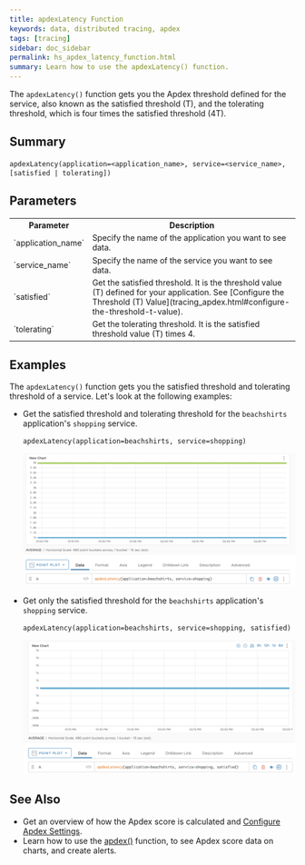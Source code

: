 ```yaml
---
title: apdexLatency Function
keywords: data, distributed tracing, apdex
tags: [tracing]
sidebar: doc_sidebar
permalink: hs_apdex_latency_function.html
summary: Learn how to use the apdexLatency() function.
---
```


The `apdexLatency()` function gets you the Apdex threshold defined for the service, also known as the satisfied threshold (T), and the tolerating threshold, which is four times the satisfied threshold (4T).

## Summary

```
apdexLatency(application=<application_name>, service=<service_name>, [satisfied | tolerating])
```
## Parameters

<table style="width: 100;">
  <tr>
    <th width="20%">
      Parameter
    </th>
    <th width="80%">
      Description
    </th>
  </tr>
  <tr>
    <td markdown="span">
      `application_name`
    </td>
    <td markdown="span">
      Specify the name of the application you want to see data.
    </td>
  </tr>
  <tr>
    <td markdown="span">
      `service_name`
    </td>
    <td markdown="span">
      Specify the name of the service you want to see data.
    </td>
  </tr>
  <tr>
    <td markdown="span">
      `satisfied`
    </td>
    <td markdown="span">
      Get the satisfied threshold. It is the threshold value (T) defined for your application. See [Configure the Threshold (T) Value](tracing_apdex.html#configure-the-threshold-t-value).
    </td>
  </tr>
  <tr>
    <td markdown="span">
      `tolerating`
    </td>
    <td markdown="span">
      Get the tolerating threshold. It is the satisfied threshold value (T) times 4.
    </td>
  </tr>

</table>

## Examples

The `apdexLatency()` function gets you the satisfied threshold and tolerating threshold of a service. Let's look at the following examples:

* Get the satisfied threshold and tolerating threshold for the `beachshirts` application's `shopping` service.
    ```
    apdexLatency(application=beachshirts, service=shopping)
    ```

    ![The screenshot shows the above query and the chart that is generated for it.](images/tracing_apdex_latency_query.png)

* Get only the satisfied threshold for the `beachshirts` application's `shopping` service.
    ```
    apdexLatency(application=beachshirts, service=shopping, satisfied)
    ```

    ![The screenshot shows the above query and the chart that is generated for it.](images/tracing_apdex_latency_satisfied_threshold_only.png)

## See Also

* Get an overview of how the Apdex score is calculated and [Configure Apdex Settings](tracing_apdex.html).
* Learn how to use the [apdex()](hs_apdex_function.html) function, to see Apdex score data on charts, and create alerts.
